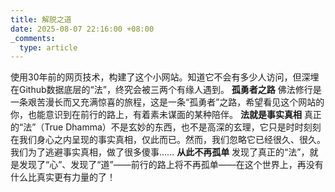```yaml
---
title: 解脱之道
date: 2025-08-07 22:16:00 +08:00
_comments:
  type: article
---
```


使用30年前的网页技术，构建了这个小网站。知道它不会有多少人访问，但深埋在Github数据底层的“法”，终究会被三两个有缘人遇到。
**孤勇者之路**
佛法修行是一条艰苦漫长而又充满惊喜的旅程，这是一条“孤勇者”之路，希望看见这个网站的你，也能意识到在前行的路上，有着素未谋面的某种陪伴。
**法就是事实真相**
真正的“法”（True Dhamma）不是玄妙的东西，也不是高深的玄理，它只是时时刻刻在我们身心之内呈现的事实真相，仅此而已。然而，我们忽略它已经很久、很久。我们为了逃避事实真相，做了很多傻事......
**从此不再孤单**
发现了真正的“法”，就是发现了“心”、发现了“道”——前行的路上将不再孤单——在这个世界上，再没有什么比真实更有力量的了！